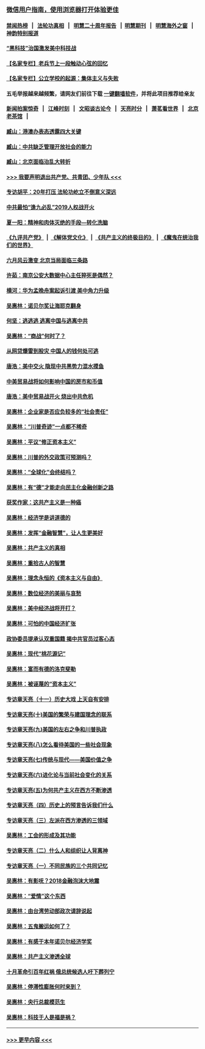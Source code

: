 ### [微信用户指南，使用浏览器打开体验更佳](https://github.com/gfw-breaker/banned-news1/blob/master/indexes/wechat-guide.md?t=0)
#### [禁闻热榜](热点新闻.md?t=0)  &nbsp;&nbsp;|&nbsp;&nbsp; [法轮功真相](https://github.com/gfw-breaker/truth/blob/master/README.md?t=0) &nbsp;&nbsp;|&nbsp;&nbsp; [明慧二十周年报告](https://github.com/gfw-breaker/mh-reports/blob/master/README.md?t=0) &nbsp;&nbsp;|&nbsp;&nbsp;[明慧期刊](https://github.com/gfw-breaker/mh-qikan) &nbsp;&nbsp;|&nbsp;&nbsp; [明慧海外之窗](https://github.com/gfw-breaker/mh-news/blob/master/README.md?t=0) &nbsp;&nbsp;|&nbsp;&nbsp; [神韵特别报道](https://github.com/gfw-breaker/mh-news/blob/master/shenyun.md?t=0)
#### [“黑科技”治国激发美中科技战](../pages/nsc423/n11638056.md?t=02050611) 
#### [【名家专栏】老兵节上一段触动心弦的回忆](../pages/nsc423/n11646016.md?t=02050611) 
#### [【名家专栏】公立学校的起源：集体主义与失败](../pages/nsc423/n11601833.md?t=02050611) 
#### 五毛举报越来越频繁，请网友们前往下载 [一键翻墙软件](https://github.com/gfw-breaker/ssr-accounts)，并将此项目推荐给亲友
#### [新闻拍案惊奇](https://github.com/gfw-breaker/banned-news1/blob/master/pages/link4.md) &nbsp;&nbsp;|&nbsp;&nbsp; [江峰时刻](https://github.com/gfw-breaker/banned-news1/blob/master/pages/link4.md) &nbsp;&nbsp;|&nbsp;&nbsp; [文昭谈古论今](https://github.com/gfw-breaker/banned-news1/blob/master/pages/link4.md) &nbsp;&nbsp;|&nbsp;&nbsp; [天亮时分](https://github.com/gfw-breaker/banned-news1/blob/master/pages/link4.md) &nbsp;&nbsp;|&nbsp;&nbsp; [萧茗看世界](https://github.com/gfw-breaker/banned-news1/blob/master/pages/link4.md) &nbsp;&nbsp;|&nbsp;&nbsp; [北京老茶馆](https://github.com/gfw-breaker/banned-news1/blob/master/pages/link4.md) &nbsp;&nbsp;|&nbsp;&nbsp; 
#### [臧山：港澳办表态透露四大关键](../pages/nsc423/n11421628.md?t=02050611) 
#### [臧山：中共缺乏管理开放社会的能力](../pages/nsc423/n11407457.md?t=02050611) 
#### [臧山：北京面临治乱大转折](../pages/nsc423/n11406895.md?t=02050611) 
#### [>>> 我要声明退出共产党、共青团、少年队 <<<](https://github.com/begood0513/goodnews/blob/master/quit/letter.md) 
#### [专访胡平：20年打压 法轮功屹立不倒意义深远](../pages/nsc423/n11398800.md?t=02050611) 
#### [中共最怕“逢九必乱”2019人权战开火](../pages/nsc423/n11385248.md?t=02050611) 
#### [夏一阳：精神和肉体灭绝的手段—转化洗脑](../pages/nsc423/n11368250.md?t=02050611) 
#### [《九评共产党》](https://github.com/begood0513/9ping.md/blob/master/README.md) &nbsp;|&nbsp; [《解体党文化》](../../../../jtdwh.md/blob/master/README.md)  &nbsp;|&nbsp; [《共产主义的终极目的》](../../../../gczydzjmd.md/blob/master/README.md) &nbsp;|&nbsp; [《魔鬼在统治我们的世界》](../../../../mgztzwmdsj.md/blob/master/README.md) 
#### [六月风云激变 北京当局面临三条路](../pages/nsc423/n11313668.md?t=02050611) 
#### [许茹：南京公安大数据中心主任猝死是偶然？](../pages/nsc423/n11064744.md?t=02050611) 
#### [横河：华为孟晚舟案起诉引渡 美中角力升级](../pages/nsc423/n11027230.md?t=02050611) 
#### [吴惠林：诺贝尔奖让海耶克翻身](../pages/nsc423/n10890049.md?t=02050611) 
#### [何坚：逃逃逃 逃离中国与逃离中共](../pages/nsc423/n10592891.md?t=02050611) 
#### [吴惠林：“商战”何时了？](../pages/nsc423/n10573558.md?t=02050611) 
#### [从网贷爆雷到股灾 中国人的钱何处可逃](../pages/nsc423/n10572800.md?t=02050611) 
#### [唐浩：美中交火 隐现中共黑势力混水摸鱼](../pages/nsc423/n10544040.md?t=02050611) 
#### [中美贸易战将如何影响中国的房市和币值](../pages/nsc423/n10543697.md?t=02050611) 
#### [唐浩：美中贸易战开火 烧出中共危机](../pages/nsc423/n10540126.md?t=02050611) 
#### [吴惠林：企业家是否应负较多的“社会责任”](../pages/nsc423/n10535022.md?t=02050611) 
#### [吴惠林：“川普奇迹”一点都不稀奇](../pages/nsc423/n10512808.md?t=02050611) 
#### [吴惠林：平议“修正资本主义”](../pages/nsc423/n10495724.md?t=02050611) 
#### [吴惠林：川普的外交政策可预测吗？](../pages/nsc423/n10462387.md?t=02050611) 
#### [吴惠林：“全球化”会终结吗？](../pages/nsc423/n10452838.md?t=02050611) 
#### [吴惠林：有“德”才能走向民主化金融创新之路](../pages/nsc423/n10432292.md?t=02050611) 
#### [获奖作家：这共产主义是一种癌](../pages/nsc423/n10431541.md?t=02050611) 
#### [吴惠林：经济学是讲道德的](../pages/nsc423/n10398014.md?t=02050611) 
#### [吴惠林：发挥“金融智慧”，让人生更美好](../pages/nsc423/n10375019.md?t=02050611) 
#### [吴惠林：共产主义的真相](../pages/nsc423/n10351394.md?t=02050611) 
#### [吴惠林：重拾古人的智慧](../pages/nsc423/n10337691.md?t=02050611) 
#### [吴惠林：理念永恒的《资本主义与自由》](../pages/nsc423/n10316274.md?t=02050611) 
#### [吴惠林：数位经济的美丽与哀愁](../pages/nsc423/n10292946.md?t=02050611) 
#### [吴惠林：美中经济战将开打？](../pages/nsc423/n10258825.md?t=02050611) 
#### [吴惠林：可怕的中国经济扩张](../pages/nsc423/n10219147.md?t=02050611) 
#### [政协委员提承认双重国籍 揭中共官员过客心态](../pages/nsc423/n10208809.md?t=02050611) 
#### [吴惠林：现代“桃花源记”](../pages/nsc423/n10185234.md?t=02050611) 
#### [吴惠林：富而有德的洛克斐勒](../pages/nsc423/n10142264.md?t=02050611) 
#### [吴惠林：被诬蔑的“资本主义”](../pages/nsc423/n10124816.md?t=02050611) 
#### [专访章天亮（十一）历史大戏 上天自有安排](../pages/nsc423/n10094905.md?t=02050611) 
#### [专访章天亮(十)美国的繁荣与建国理念的联系](../pages/nsc423/n10094899.md?t=02050611) 
#### [专访章天亮(九)美国的左右之争和川普执政](../pages/nsc423/n10094889.md?t=02050611) 
#### [专访章天亮(八)怎么看待美国的一些社会现象](../pages/nsc423/n10094857.md?t=02050611) 
#### [专访章天亮(七)传统与现代——美国价值之争](../pages/nsc423/n10093140.md?t=02050611) 
#### [专访章天亮(六)进化论与当前社会变化的关系](../pages/nsc423/n10092036.md?t=02050611) 
#### [专访章天亮(五)为何共产主义在西方不断渗透](../pages/nsc423/n10083620.md?t=02050611) 
#### [专访章天亮（四）历史上的预言告诉我们什么](../pages/nsc423/n10083606.md?t=02050611) 
#### [专访章天亮（三）左派在西方渗透的三领域](../pages/nsc423/n10081115.md?t=02050611) 
#### [吴惠林：工会的形成及其功能](../pages/nsc423/n10080633.md?t=02050611) 
#### [专访章天亮（二）什么人和组织让人背离神](../pages/nsc423/n10076637.md?t=02050611) 
#### [专访章天亮（一）不同民族的三个共同记忆](../pages/nsc423/n10074188.md?t=02050611) 
#### [吴惠林：有影呒？2018金融泡沫大地震](../pages/nsc423/n10040534.md?t=02050611) 
#### [吴惠林：“爱情”这个东西](../pages/nsc423/n10019423.md?t=02050611) 
#### [吴惠林：由台湾劳动部政次请辞说起](../pages/nsc423/n9979679.md?t=02050611) 
#### [吴惠林：五鬼搬运如何了？](../pages/nsc423/n9925338.md?t=02050611) 
#### [吴惠林：有感于本年诺贝尔经济学奖](../pages/nsc423/n9871883.md?t=02050611) 
#### [吴惠林：共产主义渗透全球](../pages/nsc423/n9812748.md?t=02050611) 
#### [十月革命引百年红祸 俄总统候选人吁下葬列宁](../pages/nsc423/n9810182.md?t=02050611) 
#### [吴惠林：停滞性膨胀何时来到？](../pages/nsc423/n9764136.md?t=02050611) 
#### [吴惠林：央行总裁模范生](../pages/nsc423/n9728134.md?t=02050611) 
#### [吴惠林：科技于人是福是祸？](../pages/nsc423/n9672982.md?t=02050611) 

----
#### [ >>> 更早内容 <<< ](../indexes/nsc423-earlier.md)
